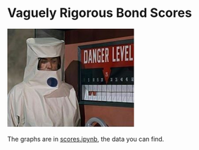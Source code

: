 # Vaguely Rigorous Bond Scores

![I only slightly know what I'm doing](media/header.jpg)

The graphs are in [scores.ipynb](), the data you can find.
